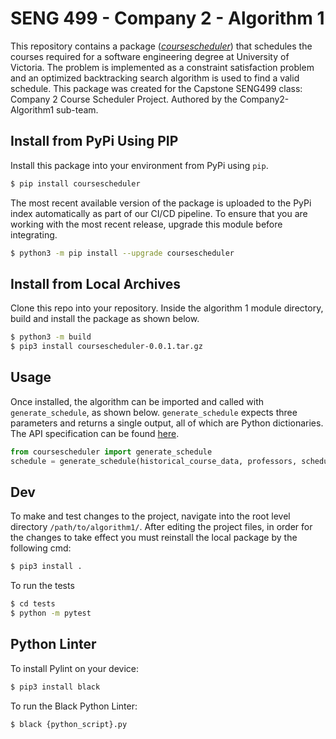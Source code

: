 # SENG 499 - Company 2 - Algorithm 1 

This repository contains a package ([_coursescheduler_](https://pypi.org/project/coursescheduler/)) that schedules 
the courses required for a software engineering degree at University of Victoria. The problem is implemented as a 
constraint satisfaction problem and an optimized backtracking search algorithm is used to find a valid schedule. 
This package was created for the Capstone SENG499 class: Company 2 Course Scheduler Project. 
Authored by the Company2-Algorithm1 sub-team.

## Install from PyPi Using PIP
Install this package into your environment from PyPi using `pip`.
```bash
$ pip install coursescheduler
```
The most recent available version of the package is uploaded to the PyPi index automatically as part of our CI/CD 
pipeline. To ensure that you are working with the most recent release, upgrade this module before integrating.
```bash
$ python3 -m pip install --upgrade coursescheduler
```

## Install from Local Archives
Clone this repo into your repository. Inside the algorithm 1 module directory,
build and install the package as shown below.
```bash
$ python3 -m build
$ pip3 install coursescheduler-0.0.1.tar.gz
```

## Usage
Once installed, the algorithm can be imported and called with `generate_schedule`, as shown below. `generate_schedule` 
expects three parameters and returns a single output, all of which are Python dictionaries. 
The API specification 
can be found [here](https://docs.google.com/document/d/163L7pv6w5Z38rUrl2EwRJq-A9ZLllCIO9uYbUkdxi2s/edit?usp=sharing).
```python
from coursescheduler import generate_schedule
schedule = generate_schedule(historical_course_data, professors, schedule)
```

## Dev
To make and test changes to the project, navigate into the root level directory 
`/path/to/algorithm1/`. After editing the project files, in order for the changes to take
effect you must reinstall the local package by the following cmd:
```bash
$ pip3 install . 
```
To run the tests
```bash
$ cd tests
$ python -m pytest
```

## Python Linter
To install Pylint on your device:
```bash
$ pip3 install black
```
To run the Black Python Linter:
```bash
$ black {python_script}.py
```
